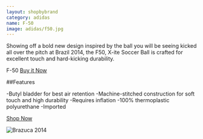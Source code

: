 ```yaml
---
layout: shopbybrand
category: adidas
name: F-50
image: adidas/f50.jpg
---
```


Showing off a bold new design inspired by the ball you will be seeing kicked all over the pitch at Brazil 2014, the F50, X-ite Soccer Ball is crafted for excellent touch and hard-kicking durability.


F-50 [Buy it Now](http://www.adidas.com/us/product/mens-soccer-f50-x-ite-soccer-ball/AK412?cid=G82960&breadcrumb=1z13071Z1z11zrfZ1z13xgb)

##Features

-Butyl bladder for best air retention
-Machine-stitched construction for soft touch and high durability
-Requires inflation
-100% thermoplastic polyurethane
-Imported

<div class="unit gutter unit-s-1 unit-m-1-3 unit-l-1-3">
	<a class="btn mega {% if page.url == '/cart/' %}current{% endif %}" href="{{site.baseurl}}/cart/">Shop Now</a>
</div>

![Brazuca 2014](http://a248.e.akamai.net/f/248/9086/10h/origin-d5.scene7.com/is/image/adidasgroup/G82960_01?wid=500&hei=500&fmt=jpeg&qlt=92,0&resMode=sharp2&op_usm=1.1,0.5,1,0)